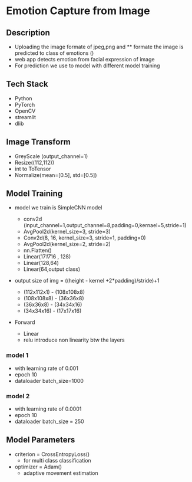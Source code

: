 # Emotion Capture from Image 
## Description 
  - Uploading the image formate of jpeg,png and ** formate the image is predicted to class of emotions ()
  - web app detects emotion from facial expression of image
  - For prediction we use to model with different model training
## Tech Stack 
  - Python
  - PyTorch
  - OpenCV
  - streamlit
  - dlib
## Image Transform 
  - GreyScale (output_channel=1)
  - Resize((112,112))
  - int to ToTensor
  - Normalize(mean=[0.5], std=[0.5])
## Model Training
  - model we train is SimpleCNN model
    - conv2d (input_channel=1,output_channel=8,padding=0,kernael=5,stride=1)
    - AvgPool2d(kernel_size=3, stride=3)
    - Conv2d(8, 16, kernel_size=3, stride=1, padding=0)
    - AvgPool2d(kernel_size=2, stride=2)
    - nn.Flatten()
    - Linear(17*17*16 , 128)
    - Linear(128,64)
    - Linear(64,output class)

  - output size of img = ((height - kernel +2*padding)/stride)+1
    - (112x112x1) - (108x108x8)
    - (108x108x8) - (36x36x8)
    - (36x36x8) - (34x34x16)
    - (34x34x16) - (17x17x16)

  - Forward
    - Linear
    - relu introduce non linearity btw the layers
### model 1
  - with learning rate of 0.001
  - epoch 10
  - dataloader batch_size=1000
### model 2
  - with learning rate of 0.0001
  - epoch 10
  - dataloader batch_size = 250
## Model Parameters
  - criterion = CrossEntropyLoss()
    - for multi class classification
  - optimizer = Adam()
    - adaptive movement estimation
